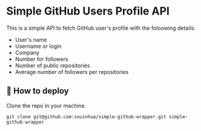 # Simple GitHub Users Profile API
This is a simple API to fetch GitHub user's profile with the foloowing details:
- User's name
- Username or login
- Company
- Number for followers
- Number of public repositories
- Average number of followers per repositories

## 🚀 How to deploy
Clone the repo in your machine. 
```
git clone git@github.com:souinhua/simple-github-wrapper.git simple-github-wrapper
```
